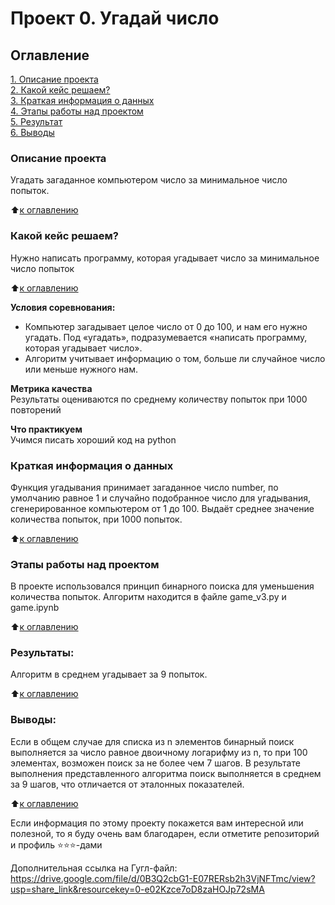 # Проект 0. Угадай число

## Оглавление  
[1. Описание проекта](.README.md#Описание-проекта)  
[2. Какой кейс решаем?](.README.md#Какой-кейс-решаем)  
[3. Краткая информация о данных](.README.md#Краткая-информация-о-данных)  
[4. Этапы работы над проектом](.README.md#Этапы-работы-над-проектом)  
[5. Результат](.README.md#Результат)    
[6. Выводы](.README.md#Выводы) 

### Описание проекта    
Угадать загаданное компьютером число за минимальное число попыток.

:arrow_up:[к оглавлению](.README.md#Оглавление)

### Какой кейс решаем?    
Нужно написать программу, которая угадывает число за минимальное число попыток

:arrow_up:[к оглавлению](.README.md#Оглавление)

**Условия соревнования:**  
- Компьютер загадывает целое число от 0 до 100, и нам его нужно угадать. Под «угадать», подразумевается «написать программу, которая угадывает число».
- Алгоритм учитывает информацию о том, больше ли случайное число или меньше нужного нам.

**Метрика качества**     
Результаты оцениваются по среднему количеству попыток при 1000 повторений

**Что практикуем**     
Учимся писать хороший код на python

### Краткая информация о данных
Функция угадывания принимает загаданное число number, по умолчанию равное 1 и случайно подобранное число для угадывания, сгенерированное компьютером от 1 до 100. Выдаёт среднее значение количества попыток, при 1000 попыток.

:arrow_up:[к оглавлению](.README.md#Оглавление)

### Этапы работы над проектом  
В проекте использовался принцип бинарного поиска для уменьшения количества попыток.
Алгоритм находится в файле game_v3.py и game.ipynb

:arrow_up:[к оглавлению](.README.md#Оглавление)

### Результаты:  
Алгоритм в среднем угадывает за 9 попыток.

:arrow_up:[к оглавлению](.README.md#Оглавление)

### Выводы:  
Если в общем случае для списка из n элементов бинарный поиск выполняется за число равное двоичному логарифму из n, то при 100 элементах, возможен поиск за не более чем 7 шагов. В результате выполнения представленного алгоритма поиск выполняется в среднем за 9 шагов, что отличается от эталонных показателей.

:arrow_up:[к оглавлению](.README.md#Оглавление)


Если информация по этому проекту покажется вам интересной или полезной, то я буду очень вам благодарен, если отметите репозиторий и профиль ⭐️⭐️⭐️-дами

Дополнительная ссылка на Гугл-файл:
https://drive.google.com/file/d/0B3Q2cbG1-E07RERsb2h3VjNFTmc/view?usp=share_link&resourcekey=0-e02Kzce7oD8zaHOJp72sMA
